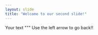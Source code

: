 ```yaml
---
layout: slide
title: "Welcome to our second slide!"
---
```

Your text """
Use the left arrow to go back!!
